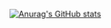 [![Anurag's GitHub stats](https://github-readme-stats.vercel.app/api?username=indiamela)](https://github.com/anuraghazra/github-readme-stats)
